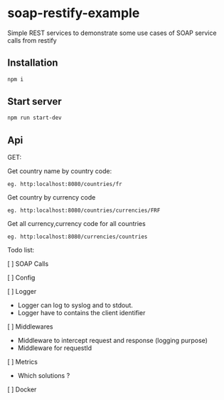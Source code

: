# soap-restify-example
Simple REST services to demonstrate some use cases of SOAP service calls from restify

## Installation
```sh
npm i
```

## Start server
```sh
npm run start-dev
```

## Api

GET:

Get country name by country code:

```
eg. http:localhost:8080/countries/fr
```

Get country by currency code

```
eg. http:localhost:8080/countries/currencies/FRF
```

Get all currency,currency code for all countries

```
eg. http:localhost:8080/currencies/countries
```

Todo list:

[ ] SOAP Calls

[ ] Config

[ ] Logger

- Logger can log to syslog and to stdout.
- Logger have to contains the client identifier

[ ] Middlewares
- Middleware to intercept request and response (logging purpose)
- Middleware for requestId

[ ] Metrics

- Which solutions ?

[ ] Docker

